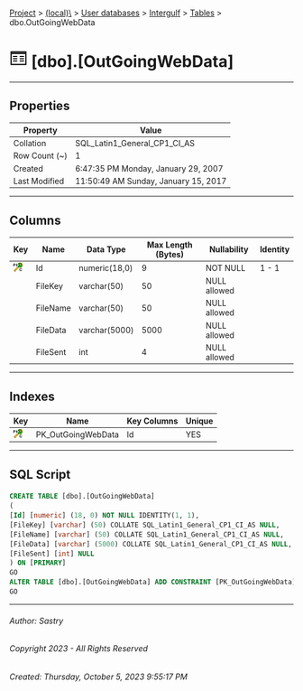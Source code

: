 #### 

[Project](../../../../index.md) > [(local)\\](../../../index.md) > [User databases](../../index.md) > [Intergulf](../index.md) > [Tables](Tables.md) > dbo.OutGoingWebData

# ![Tables](../../../../Images/Table32.png) [dbo].[OutGoingWebData]

---

## <a name="#properties"></a>Properties

| Property | Value |
|---|---|
| Collation | SQL_Latin1_General_CP1_CI_AS |
| Row Count (~) | 1 |
| Created | 6:47:35 PM Monday, January 29, 2007 |
| Last Modified | 11:50:49 AM Sunday, January 15, 2017 |


---

## <a name="#columns"></a>Columns

| Key | Name | Data Type | Max Length (Bytes) | Nullability | Identity |
|---|---|---|---|---|---|
| [![Cluster Primary Key PK_OutGoingWebData: Id](../../../../Images/pkcluster.png)](#indexes) | Id | numeric(18,0) | 9 | NOT NULL | 1 - 1 |
|  | FileKey | varchar(50) | 50 | NULL allowed |  |
|  | FileName | varchar(50) | 50 | NULL allowed |  |
|  | FileData | varchar(5000) | 5000 | NULL allowed |  |
|  | FileSent | int | 4 | NULL allowed |  |


---

## <a name="#indexes"></a>Indexes

| Key | Name | Key Columns | Unique |
|---|---|---|---|
| [![Cluster Primary Key PK_OutGoingWebData: Id](../../../../Images/pkcluster.png)](#indexes) | PK_OutGoingWebData | Id | YES |


---

## <a name="#sqlscript"></a>SQL Script

```sql
CREATE TABLE [dbo].[OutGoingWebData]
(
[Id] [numeric] (18, 0) NOT NULL IDENTITY(1, 1),
[FileKey] [varchar] (50) COLLATE SQL_Latin1_General_CP1_CI_AS NULL,
[FileName] [varchar] (50) COLLATE SQL_Latin1_General_CP1_CI_AS NULL,
[FileData] [varchar] (5000) COLLATE SQL_Latin1_General_CP1_CI_AS NULL,
[FileSent] [int] NULL
) ON [PRIMARY]
GO
ALTER TABLE [dbo].[OutGoingWebData] ADD CONSTRAINT [PK_OutGoingWebData] PRIMARY KEY CLUSTERED ([Id]) ON [PRIMARY]
GO

```


---

###### Author:  Sastry

###### Copyright 2023 - All Rights Reserved

###### Created: Thursday, October 5, 2023 9:55:17 PM

